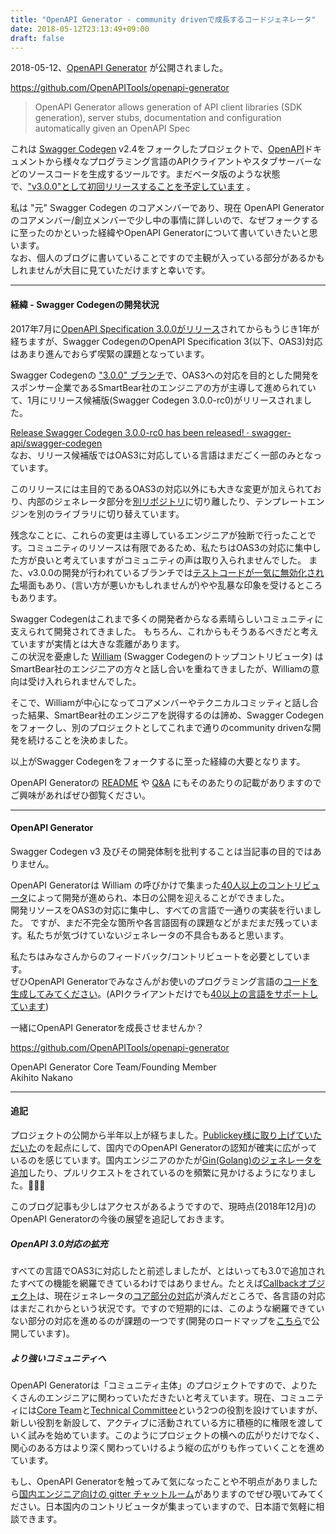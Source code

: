 ```yaml
---
title: "OpenAPI Generator - community drivenで成長するコードジェネレータ"
date: 2018-05-12T23:13:49+09:00
draft: false
---
```


2018-05-12、[OpenAPI Generator](https://github.com/OpenAPITools/openapi-generator) が公開されました。

https://github.com/OpenAPITools/openapi-generator  

> OpenAPI Generator allows generation of API client libraries (SDK generation), server stubs, documentation and configuration automatically given an OpenAPI Spec

これは [Swagger Codegen](https://github.com/swagger-api/swagger-codegen) v2.4をフォークしたプロジェクトで、[OpenAPI](https://github.com/OAI/OpenAPI-Specification/)ドキュメントから様々なプログラミング言語のAPIクライアントやスタブサーバーなどのソースコードを生成するツールです。まだベータ版のような状態で、["v3.0.0"として初回リリースすることを予定しています](https://github.com/OpenAPITools/openapi-generator#11---compatibility) 。

私は "元" Swagger Codegen のコアメンバーであり、現在 OpenAPI Generator のコアメンバー/創立メンバーで少し中の事情に詳しいので、なぜフォークするに至ったのかといった経緯やOpenAPI Generatorについて書いていきたいと思います。  
なお、個人のブログに書いていることですので主観が入っている部分があるかもしれませんが大目に見ていただけますと幸いです。

<!--more-->

---

#### 経緯 - Swagger Codegenの開発状況

2017年7月に[OpenAPI Specification 3.0.0がリリース](https://www.openapis.org/blog/2017/07/26/the-oai-announces-the-openapi-specification-3-0-0)されてからもうじき1年が経ちますが、Swagger CodegenのOpenAPI Specification 3(以下、OAS3)対応はあまり進んでおらず喫緊の課題となっています。

Swagger Codegenの ["3.0.0" ブランチ](https://github.com/swagger-api/swagger-codegen/tree/3.0.0)で、OAS3への対応を目的とした開発をスポンサー企業であるSmartBear社のエンジニアの方が主導して進められていて、1月にリリース候補版(Swagger Codegen 3.0.0-rc0)がリリースされました。

[Release Swagger Codegen 3.0.0-rc0 has been released! · swagger-api/swagger-codegen](https://github.com/swagger-api/swagger-codegen/releases/tag/v3.0.0-rc0)  
なお、リリース候補版ではOAS3に対応している言語はまだごく一部のみとなっています。

このリリースには主目的であるOAS3の対応以外にも大きな変更が加えられており、内部のジェネレータ部分を[別リポジトリ](https://github.com/swagger-api/swagger-codegen-generators)に切り離したり、テンプレートエンジンを別のライブラリに切り替えています。

残念なことに、これらの変更は主導しているエンジニアが独断で行ったことです。コミュニティのリソースは有限であるため、私たちはOAS3の対応に集中した方が良いと考えていますがコミュニティの声は取り入られませんでした。
また、v3.0.0の開発が行われているブランチでは[テストコードが一気に無効化された](https://github.com/swagger-api/swagger-codegen/commit/952695086f071c299ed17fa0a5dff84f7c435152)場面もあり、(言い方が悪いかもしれませんが)やや乱暴な印象を受けるところもあります。

Swagger Codegenはこれまで多くの開発者からなる素晴らしいコミュニティに支えられて開発されてきました。
もちろん、これからもそうあるべきだと考えていますが実情とは大きな乖離があります。  
この状況を憂慮した [William](https://github.com/wing328/) (Swagger Codegenのトップコントリビュータ) はSmartBear社のエンジニアの方々と話し合いを重ねてきましたが、Williamの意向は受け入れられませんでした。

そこで、Williamが中心になってコアメンバーやテクニカルコミッティと話し合った結果、SmartBear社のエンジニアを説得するのは諦め、Swagger Codegenをフォークし、別のプロジェクトとしてこれまで通りのcommunity drivenな開発を続けることを決めました。

以上がSwagger Codegenをフォークするに至った経緯の大要となります。  

OpenAPI Generatorの [README](https://github.com/OpenAPITools/openapi-generator#63---history-of-openapi-generator) や [Q&A](https://github.com/OpenAPITools/openapi-generator/blob/master/docs/qna.md) にもそのあたりの記載がありますのでご興味があればぜひ御覧ください。

---

#### OpenAPI Generator

Swagger Codegen v3 及びその開発体制を批判することは当記事の目的ではありません。

OpenAPI Generatorは William の呼びかけで集まった[40人以上のコントリビュータ](https://github.com/OpenAPITools/openapi-generator/#founding-members-alphabetical-order)によって開発が進められ、本日の公開を迎えることができました。  
開発リソースをOAS3の対応に集中し、すべての言語で一通りの実装を行いました。
ですが、まだ不完全な箇所や各言語固有の課題などがまだまだ残っています。私たちが気づけていないジェネレータの不具合もあると思います。

私たちはみなさんからのフィードバック/コントリビュートを必要としています。  
ぜひOpenAPI Generatorでみなさんがお使いのプログラミング言語の[コードを生成してみてください](https://github.com/OpenAPITools/openapi-generator/#2---getting-started)。(APIクライアントだけでも[40以上の言語をサポートしています](https://github.com/OpenAPITools/openapi-generator/#overview))

一緒にOpenAPI Generatorを成長させませんか？

https://github.com/OpenAPITools/openapi-generator

OpenAPI Generator Core Team/Founding Member  
Akihito Nakano

---

#### 追記

プロジェクトの公開から半年以上が経ちました。[Publickey様に取り上げていただいた](https://www.publickey1.jp/blog/18/rest_apiapiopenapi_generatorswagger_generator.html)のを起点にして、国内でのOpenAPI Generatorの認知が確実に広がっているのを感じています。国内エンジニアのかたが[Gin(Golang)のジェネレータを追加](https://github.com/OpenAPITools/openapi-generator/pull/1048)したり、プルリクエストをされているのを頻繁に見かけるようになりました。🙏🙏🙏

このブログ記事も少しはアクセスがあるようですので、現時点(2018年12月)のOpenAPI Generatorの今後の展望を追記しておきます。

##### OpenAPI 3.0対応の拡充

すべての言語でOAS3に対応したと前述しましたが、とはいっても3.0で追加されたすべての機能を網羅できているわけではありません。たとえば[Callbackオブジェクト](https://github.com/OAI/OpenAPI-Specification/blob/master/versions/3.0.2.md#callback-object)は、現在ジェネレータの[コア部分の対応](https://github.com/OpenAPITools/openapi-generator/pull/861)が済んだところで、各言語の対応はまだこれからという状況です。ですので短期的には、このような網羅できていない部分の対応を進めるのが課題の一つです(開発のロードマップを[こちら](https://github.com/OpenAPITools/openapi-generator/blob/master/docs/roadmap.adoc)で公開しています)。

##### より強いコミュニティへ

OpenAPI Generatorは「コミュニティ主体」のプロジェクトですので、よりたくさんのエンジニアに関わっていただきたいと考えています。現在、コミュニティには[Core Team](https://github.com/OpenAPITools/openapi-generator#61---openapi-generator-core-team)と[Technical Committee](https://github.com/OpenAPITools/openapi-generator#62---openapi-generator-technical-committee)という2つの役割を設けていますが、新しい役割を新設して、アクティブに活動されている方に積極的に権限を渡していく試みを始めています。このようにプロジェクトの横への広がりだけでなく、関心のある方はより深く関わっていけるよう縦の広がりも作っていくことを進めています。

もし、OpenAPI Generatorを触ってみて気になったことや不明点がありましたら[国内エンジニア向けの gitter チャットルーム](https://gitter.im/openapi-generator-japanese/Lobby)がありますのでぜひ覗いてみてください。日本国内のコントリビュータが集まっていますので、日本語で気軽に相談できます。
